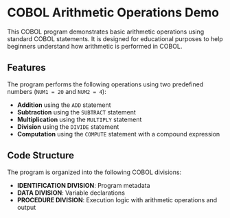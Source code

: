 # COBOL Arithmetic Operations Demo

This COBOL program demonstrates basic arithmetic operations using standard COBOL statements. It is designed for educational purposes to help beginners understand how arithmetic is performed in COBOL.

## Features

The program performs the following operations using two predefined numbers (`NUM1 = 20` and `NUM2 = 4`):

- **Addition** using the `ADD` statement
- **Subtraction** using the `SUBTRACT` statement
- **Multiplication** using the `MULTIPLY` statement
- **Division** using the `DIVIDE` statement
- **Computation** using the `COMPUTE` statement with a compound expression

## Code Structure

The program is organized into the following COBOL divisions:

- **IDENTIFICATION DIVISION**: Program metadata
- **DATA DIVISION**: Variable declarations
- **PROCEDURE DIVISION**: Execution logic with arithmetic operations and output

